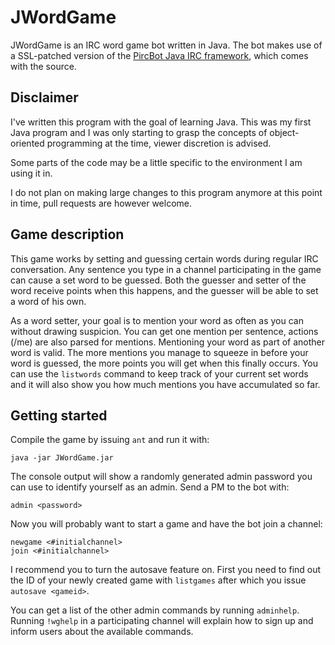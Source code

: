 # JWordGame

JWordGame is an IRC word game bot written in Java.
The bot makes use of a SSL-patched version of the [PircBot Java IRC framework](http://www.jibble.org/pircbot.php), which comes with the source.

## Disclaimer
I've written this program with the goal of learning Java.
This was my first Java program and I was only starting to grasp the concepts of
object-oriented programming at the time, viewer discretion is advised.

Some parts of the code may be a little specific to the environment I am using it
in.

I do not plan on making large changes to this program anymore at this point in
time, pull requests are however welcome.

## Game description
This game works by setting and guessing certain words during regular IRC
conversation. Any sentence you type in a channel participating in the game can
cause a set word to be guessed. Both the guesser and setter of the word receive
points when this happens, and the guesser will be able to set a word of his own.

As a word setter, your goal is to mention your word as often as you can without
drawing suspicion. You can get one mention per sentence, actions (/me) are also
parsed for mentions. Mentioning your word as part of another word is valid. The
more mentions you manage to squeeze in before your word is guessed, the more
points you will get when this finally occurs. You can use the `listwords`
command to keep track of your current set words and it will also show you how
much mentions you have accumulated so far.

## Getting started
Compile the game by issuing `ant` and run it with:

    java -jar JWordGame.jar

The console output will show a randomly generated admin password you can use to
identify yourself as an admin. Send a PM to the bot with:

    admin <password>

Now you will probably want to start a game and have the bot join a channel:

    newgame <#initialchannel>
    join <#initialchannel>
 
 I recommend you to turn the autosave feature on. First you need to find out the
 ID of your newly created game with `listgames` after which you issue `autosave
 <gameid>`.

 You can get a list of the other admin commands by running `adminhelp`.
 Running `!wghelp` in a participating channel will explain how to sign up and
 inform users about the available commands.
